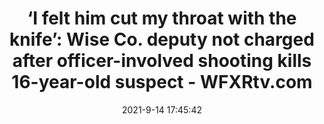 ---
"title": "‘I felt him cut my throat with the knife’: Wise Co. deputy not charged after officer-involved shooting kills 16-year-old suspect - WFXRtv.com"
"date": "2021-9-14 17:45:42"
"feed_name": "GOOGLENEWSMINING"
"feed_website": "https://news.google.com/search?q=mining%2Bincident&hl=en-US&gl=US&ceid=US:en"
"feed_rss": "https://news.google.com/rss/search?q=mining%2Bincident&hl=en-US&gl=US&ceid=US:en"
"link": "https://www.wfxrtv.com/news/regional-news/virginia-news/i-felt-him-cut-my-throat-with-the-knife-wise-co-deputy-not-charged-after-officer-involved-shooting-kills-16-year-old-suspect/"
"file": "_posts/2021-1-1-a557d0aba2dba66b82ae12f2ebd3876bd70efac1.md"
"accident": "0"
"drilling": "0"
---